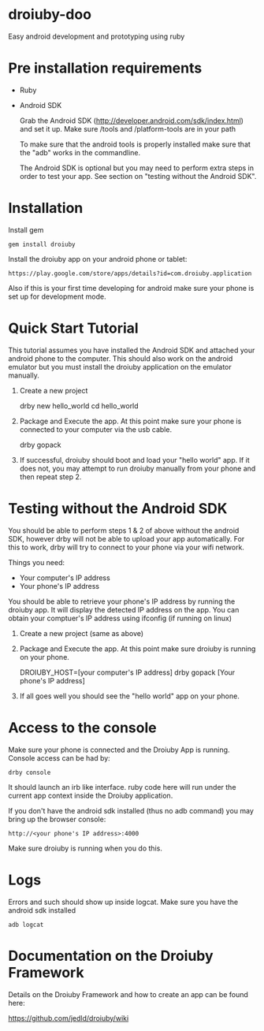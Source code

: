 droiuby-doo
===========

Easy android development and prototyping using ruby

Pre installation requirements
=============================

* Ruby

* Android SDK

  Grab the Android SDK (http://developer.android.com/sdk/index.html) and set it up.
  Make sure <sdk>/tools and <sdk>/platform-tools are in your path

  To make sure that the android tools is properly installed make sure that the "adb" works in the commandline.
  
  The Android SDK is optional but you may need to perform extra steps in order to test your app.
  See section on "testing without the Android SDK".

Installation
============

Install gem

    gem install droiuby

Install the droiuby app on your android phone or tablet:

    https://play.google.com/store/apps/details?id=com.droiuby.application

Also if this is your first time developing for android make sure your phone is set up for development mode.

Quick Start Tutorial
====================

This tutorial assumes you have installed the Android SDK and attached your android phone to the computer. This should also work on the android emulator but you must install the droiuby application on the emulator manually.

1.  Create a new project

    drby new hello_world
    cd hello_world

2.  Package and Execute the app. At this point make sure your phone is connected to your computer via the usb cable.

    drby gopack

3. If successful, droiuby should boot and load your "hello world" app. If it does not, you may attempt to run droiuby manually from your phone and then repeat step 2.

Testing without the Android SDK
===============================

You should be able to perform steps 1 & 2 of above without the android SDK, however drby will not be able to upload your app automatically. For this to work, drby will try to connect to your phone via your wifi network.

Things you need:

- Your computer's IP address
- Your phone's IP address

You should be able to retrieve your phone's IP address by running the droiuby app. It will display the detected IP address on the app.
You can obtain your comptuer's IP address using ifconfig (if running on linux)

1. Create a new project (same as above)

2. Package and Execute the app. At this point make sure droiuby is running on your phone.

    DROIUBY_HOST=[your computer's IP address] drby gopack [Your phone's IP address]

3. If all goes well you should see the "hello world" app on your phone.

Access to the console
=====================

Make sure your phone is connected and the Droiuby App is running. Console access can be had by:

    drby console

It should launch an irb like interface. ruby code here will run under the current app context inside the Droiuby application.

If you don't have the android sdk installed (thus no adb command) you may bring up the browser console:

    http://<your phone's IP address>:4000

Make sure droiuby is running when you do this.

Logs
====

Errors and such should show up inside logcat. Make sure you have the android sdk installed

    adb logcat

Documentation on the Droiuby Framework
======================================

Details on the Droiuby Framework and how to create an app can be found here:

https://github.com/jedld/droiuby/wiki





